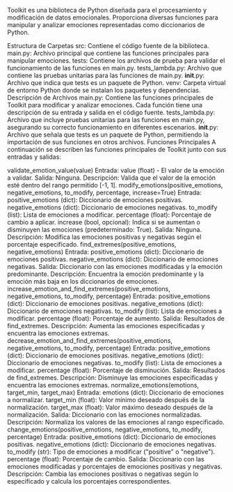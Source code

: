 Toolkit es una biblioteca de Python diseñada para el procesamiento y modificación de datos emocionales. Proporciona diversas funciones para manipular y analizar emociones representadas como diccionarios de Python.

Estructura de Carpetas
src: Contiene el código fuente de la biblioteca.
main.py: Archivo principal que contiene las funciones principales para manipular emociones.
tests: Contiene los archivos de prueba para validar el funcionamiento de las funciones en main.py.
tests_lambda.py: Archivo que contiene las pruebas unitarias para las funciones de main.py.
__init__.py: Archivo que indica que tests es un paquete de Python.
venv: Carpeta virtual de entorno Python donde se instalan los paquetes y dependencias.
Descripción de Archivos
main.py: Contiene las funciones principales de Toolkit para modificar y analizar emociones. Cada función tiene una descripción de su entrada y salida en el código fuente.
tests_lambda.py: Archivo que incluye pruebas unitarias para las funciones en main.py, asegurando su correcto funcionamiento en diferentes escenarios.
__init__.py: Archivo que señala que tests es un paquete de Python, permitiendo la importación de sus funciones en otros archivos.
Funciones Principales
A continuación se describen las funciones principales de Toolkit junto con sus entradas y salidas:

validate_emotion_value(value)
Entrada: value (float) - El valor de la emoción a validar.
Salida: Ninguna.
Descripción: Valida que el valor de la emoción esté dentro del rango permitido [-1, 1].
modify_emotions(positive_emotions, negative_emotions, to_modify, percentage, increase=True)
Entrada:
positive_emotions (dict): Diccionario de emociones positivas.
negative_emotions (dict): Diccionario de emociones negativas.
to_modify (list): Lista de emociones a modificar.
percentage (float): Porcentaje de cambio a aplicar.
increase (bool, opcional): Indica si se aumentan o disminuyen las emociones (predeterminado: True).
Salida: Ninguna.
Descripción: Modifica las emociones positivas y negativas según el porcentaje especificado.
find_extremes(positive_emotions, negative_emotions)
Entrada:
positive_emotions (dict): Diccionario de emociones positivas.
negative_emotions (dict): Diccionario de emociones negativas.
Salida: Diccionario con las emociones modificadas y la emoción predominante.
Descripción: Encuentra la emoción predominante y la emoción más baja en los diccionarios de emociones.
increase_emotion_and_find_extremes(positive_emotions, negative_emotions, to_modify, percentage)
Entrada:
positive_emotions (dict): Diccionario de emociones positivas.
negative_emotions (dict): Diccionario de emociones negativas.
to_modify (list): Lista de emociones a modificar.
percentage (float): Porcentaje de aumento.
Salida: Resultados de find_extremes.
Descripción: Aumenta las emociones especificadas y encuentra las emociones extremas.
decrease_emotion_and_find_extremes(positive_emotions, negative_emotions, to_modify, percentage)
Entrada:
positive_emotions (dict): Diccionario de emociones positivas.
negative_emotions (dict): Diccionario de emociones negativas.
to_modify (list): Lista de emociones a modificar.
percentage (float): Porcentaje de disminución.
Salida: Resultados de find_extremes.
Descripción: Disminuye las emociones especificadas y encuentra las emociones extremas.
normalize_emotions(emotions, target_min, target_max)
Entrada:
emotions (dict): Diccionario de emociones a normalizar.
target_min (float): Valor mínimo deseado después de la normalización.
target_max (float): Valor máximo deseado después de la normalización.
Salida: Diccionario con las emociones normalizadas.
Descripción: Normaliza los valores de las emociones al rango especificado.
change_emotions(positive_emotions, negative_emotions, to_modify, percentage)
Entrada:
positive_emotions (dict): Diccionario de emociones positivas.
negative_emotions (dict): Diccionario de emociones negativas.
to_modify (str): Tipo de emociones a modificar ("positive" o "negative").
percentage (float): Porcentaje de cambio.
Salida: Diccionario con las emociones modificadas y porcentajes de emociones positivas y negativas.
Descripción: Cambia las emociones positivas o negativas según lo especificado y calcula los porcentajes correspondientes.
